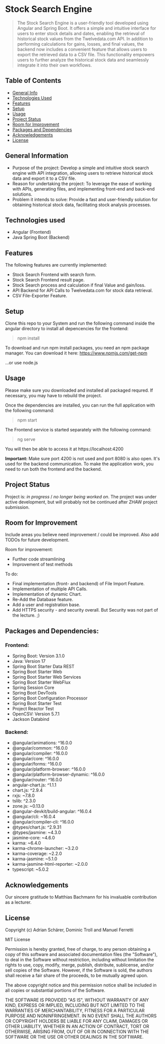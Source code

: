 # Stock Search Engine
> The Stock Search Engine is a user-friendly tool developed using Angular and Spring Boot. It offers a simple and intuitive interface for users to enter stock details and dates, enabling the retrieval of historical stock values from the Twelvedata.com API. In addition to performing calculations for gains, losses, and final values, the backend now includes a convenient feature that allows users to export the retrieved data to a CSV file. This functionality empowers users to further analyze the historical stock data and seamlessly integrate it into their own workflows.

## Table of Contents
* [General Info](#general-information)
* [Technologies Used](#technologies-used)
* [Features](#features)
* [Setup](#setup)
* [Usage](#usage)
* [Project Status](#project-status)
* [Room for Improvement](#room-for-improvement)
* [Packages and Dependencies](#packages-and-dependencies)
* [Acknowledgements](#acknowledgements)
* [License](#license)

## General Information
- Purpose of the project:
Develop a simple and intuitive stock search engine with API integration, allowing users to retrieve historical stock data and export it to a CSV file.
- Reason for undertaking the project:
To leverage the ease of working with APIs, generating files, and implementing front-end and back-end solutions.
- Problem it intends to solve:
Provide a fast and user-friendly solution for obtaining historical stock data, facilitating stock analysis processes.

## Technologies used
- Angular (Frontend)
- Java Spring Boot (Backend)


## Features
The following features are currently implemented:
- Stock Search Frontend with search form.
- Stock Search Frontend result page.
- Stock Search process and calculation if final Value and gain/loss.
- API Backend for API Calls to Twelvedata.com for stock data retrieval.
- CSV File-Exporter Feature.


## Setup
Clone this repo to your System and run the following command inside the angular directory to install all depencencies for the frontend:
> npm install 
> 
To download and run npm install packages, you need an npm package manager. You can download it here:
https://www.npmjs.com/get-npm

...or use node.js

## Usage
Please make sure you downloaded and installed all packaged requred. If necessary, you may have to rebuild the project.

Once the dependencies are installed, you can run the full application with the following command:
> npm start

The Frontend service is started separately with the following command:
> ng serve

You will then be able to access it at https://localhost:4200

**Important:**
Make sure port 4200 is not used and port 8080 is also open. It's used for the backend communication. To make the application work, you need to run both the frontend and the backend.


## Project Status
Project is: _in progress_ / _no longer being worked on_.
The project was under active development, but will probably not be continued after ZHAW project submission.


## Room for Improvement
Include areas you believe need improvement / could be improved. Also add TODOs for future development.

Room for improvement:
- Further code streamlining
- Improvement of test methods

To do:
- Final implementation (front- and backend) of File Import Feature.
- Implementation of multiple API Calls.
- Implementation of dynamic Chart.
- Re-Add the Database feature.
- Add a user and registration base.
- Add HTTPS security - and security overall. But Security was not part of the lecture. ;)

## Packages and Dependencies:
### Frontend:
- Spring Boot: Version 3.1.0
- Java: Version 17
- Spring Boot Starter Data REST
- Spring Boot Starter Web
- Spring Boot Starter Web Services
- Spring Boot Starter WebFlux
- Spring Session Core
- Spring Boot DevTools
- Spring Boot Configuration Processor
- Spring Boot Starter Test
- Project Reactor Test
- OpenCSV: Version 5.7.1
- Jackson Databind

### Backend:
- @angular/animations: ^16.0.0
- @angular/common: ^16.0.0
- @angular/compiler: ^16.0.0
- @angular/core: ^16.0.0
- @angular/forms: ^16.0.0
- @angular/platform-browser: ^16.0.0
- @angular/platform-browser-dynamic: ^16.0.0
- @angular/router: ^16.0.0
- angular-chart.js: ^1.1.1
- chart.js: ^2.9.4
- rxjs: ~7.8.0
- tslib: ^2.3.0
- zone.js: ~0.13.0
- @angular-devkit/build-angular: ^16.0.4
- @angular/cli: ~16.0.4
- @angular/compiler-cli: ^16.0.0
- @types/chart.js: ^2.9.31
- @types/jasmine: ~4.3.0
- jasmine-core: ~4.6.0
- karma: ~6.4.0
- karma-chrome-launcher: ~3.2.0
- karma-coverage: ~2.2.0
- karma-jasmine: ~5.1.0
- karma-jasmine-html-reporter: ~2.0.0
- typescript: ~5.0.2

## Acknowledgements
Our sincere gratitude to Matthias Bachmann for his invaluable contribution as a lecturer.

## License
Copyright (c) Adrian Schärer, Dominic Troll and Manuel Ferretti

MIT License

Permission is hereby granted, free of charge, to any person obtaining a copy of this software and associated documentation files (the "Software"), to deal in the Software without restriction, including without limitation the rights to use, copy, modify, merge, publish, distribute, sublicense, and/or sell copies of the Software. However, if the Software is sold, the authors shall receive a fair share of the proceeds, to be mutually agreed upon.

The above copyright notice and this permission notice shall be included in all copies or substantial portions of the Software.

THE SOFTWARE IS PROVIDED "AS IS", WITHOUT WARRANTY OF ANY KIND, EXPRESS OR IMPLIED, INCLUDING BUT NOT LIMITED TO THE WARRANTIES OF MERCHANTABILITY, FITNESS FOR A PARTICULAR PURPOSE AND NONINFRINGEMENT. IN NO EVENT SHALL THE AUTHORS OR COPYRIGHT HOLDERS BE LIABLE FOR ANY CLAIM, DAMAGES OR OTHER LIABILITY, WHETHER IN AN ACTION OF CONTRACT, TORT OR OTHERWISE, ARISING FROM, OUT OF OR IN CONNECTION WITH THE SOFTWARE OR THE USE OR OTHER DEALINGS IN THE SOFTWARE.